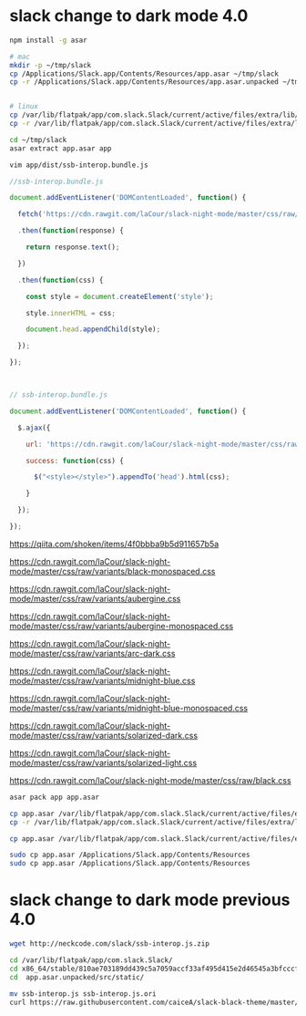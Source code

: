# slack change to dark mode 4.0

```bash
npm install -g asar

# mac
mkdir -p ~/tmp/slack
cp /Applications/Slack.app/Contents/Resources/app.asar ~/tmp/slack
cp -r /Applications/Slack.app/Contents/Resources/app.asar.unpacked ~/tmp/slack


# linux
cp /var/lib/flatpak/app/com.slack.Slack/current/active/files/extra/lib/slack/resources/app.asar /tmp/slack
cp -r /var/lib/flatpak/app/com.slack.Slack/current/active/files/extra/lib/slack/resources/app.asar.unpacked /tmp/slack

cd ~/tmp/slack
asar extract app.asar app

vim app/dist/ssb-interop.bundle.js
```

```js
//ssb-interop.bundle.js

document.addEventListener('DOMContentLoaded', function() {

  fetch('https://cdn.rawgit.com/laCour/slack-night-mode/master/css/raw/black.css')

  .then(function(response) {

    return response.text();

  })

  .then(function(css) {

    const style = document.createElement('style'); 

    style.innerHTML = css;

    document.head.appendChild(style);

  });

});



// ssb-interop.bundle.js

document.addEventListener('DOMContentLoaded', function() {

  $.ajax({

    url: 'https://cdn.rawgit.com/laCour/slack-night-mode/master/css/raw/black.css',

    success: function(css) {

      $("<style></style>").appendTo('head').html(css);

    }

  });

});
```

https://qiita.com/shoken/items/4f0bbba9b5d911657b5a


https://cdn.rawgit.com/laCour/slack-night-mode/master/css/raw/variants/black-monospaced.css

https://cdn.rawgit.com/laCour/slack-night-mode/master/css/raw/variants/aubergine.css

https://cdn.rawgit.com/laCour/slack-night-mode/master/css/raw/variants/aubergine-monospaced.css

https://cdn.rawgit.com/laCour/slack-night-mode/master/css/raw/variants/arc-dark.css

https://cdn.rawgit.com/laCour/slack-night-mode/master/css/raw/variants/midnight-blue.css

https://cdn.rawgit.com/laCour/slack-night-mode/master/css/raw/variants/midnight-blue-monospaced.css

https://cdn.rawgit.com/laCour/slack-night-mode/master/css/raw/variants/solarized-dark.css

https://cdn.rawgit.com/laCour/slack-night-mode/master/css/raw/variants/solarized-light.css


https://cdn.rawgit.com/laCour/slack-night-mode/master/css/raw/black.css


```bash
asar pack app app.asar

cp app.asar /var/lib/flatpak/app/com.slack.Slack/current/active/files/extra/lib/slack/resources/
cp -r /var/lib/flatpak/app/com.slack.Slack/current/active/files/extra/lib/slack/resources/ .

cp app.asar /var/lib/flatpak/app/com.slack.Slack/current/active/files/extra/lib/slack/resources

sudo cp app.asar /Applications/Slack.app/Contents/Resources
sudo cp app.asar /Applications/Slack.app/Contents/Resources
```



# slack change to dark mode previous 4.0

```bash
wget http://neckcode.com/slack/ssb-interop.js.zip
```



```bash
cd /var/lib/flatpak/app/com.slack.Slack/
cd x86_64/stable/810ae703189dd439c5a7059accf33af495d415e2d46545a3bfcccf445ab7c092/files/extra/lib/slack/resources/
cd  app.asar.unpacked/src/static/

mv ssb-interop.js ssb-interop.js.ori
curl https://raw.githubusercontent.com/caiceA/slack-black-theme/master/ssb-interop.js --output ssb-interop.js


```
